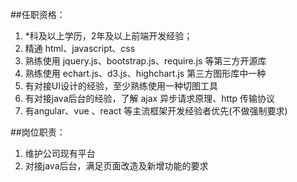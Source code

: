 
##任职资格： 

1. *科及以上学历，2年及以上前端开发经验；
2. 精通 html、javascript、css
3. 熟练使用 jquery.js、bootstrap.js、require.js 等第三方开源库
4. 熟练使用 echart.js、d3.js、highchart.js 第三方图形库中一种 
5. 有对接UI设计的经验，至少熟练使用一种切图工具
6. 有对接java后台的经验，了解 ajax 异步请求原理、http 传输协议
7. 有angular、vue 、react 等主流框架开发经验者优先(不做强制要求)


##岗位职责：

1. 维护公司现有平台
2. 对接java后台，满足页面改造及新增功能的要求



